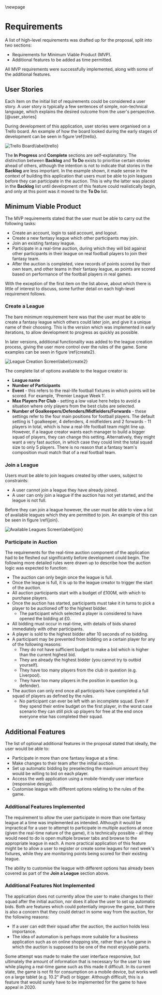 \newpage

# Requirements

A list of high-level requirements was drafted up for the proposal, split into two sections:

* Requirements for Minimum Viable Product (MVP).
* Additional features to be added as time permitted.

All MVP requirements were successfully implemented, along with some of the additional features.

## User Stories

Each item on the initial list of requirements could be considered a user story. A user story is typically a few sentences of simple, non-technical language, which explains the desired outcome from the user's perspective. [@user_stories]

During development of this application, user stories were organised on a Trello board. An example of how the board looked during the early stages of development can be seen in figure \ref{trello}.

![Trello Board\label{trello}](./img/trello.png)

The **In Progress** and **Complete** sections are self-explanatory. The distinction between **Backlog** and **To Do** exists to prioritise certain stories ahead of others, although the intention is not to indicate that stories in the **Backlog** are less important. In the example shown, it made sense in the context of building this application that users must be able to join leagues before they can participate in the auction. This is why the latter was placed in the **Backlog** list until development of this feature could realistically begin, and only at this point was it moved to the **To Do** list.

## Minimum Viable Product

The MVP requirements stated that the user must be able to carry out the following tasks:

* Create an account, login to said account, and logout.
* Create a new fantasy league which other participants may join.
* Join an existing fantasy league.
* Participate in a real-time auction, during which they will bid against other participants in their league on real football players to join their fantasy team.
* After the auction is completed, view records of points scored by their own team, and other teams in their fantasy league, as points are scored based on performance of the football players in real games.

With the exception of the first item on the list above, about which there is little of interest to discuss, some further detail on each high-level requirement follows.

### Create a League

The bare minimum requirement here was that the user must be able to create a fantasy league which others could later join, and give it a unique name of their choosing. This is the version which was implemented in early iterations, to allow development to progress as quickly as possible.

In later versions, additional functionality was added to the league creation process, giving the user more control over the rules of the game. Some examples can be seen in figure \ref{create2}.

![League Creation Screen\label{create2}](./img/create2.png)

The complete list of options available to the league creator is:

* **League name**
* **Number of Participants**
* **Event** - this refers to the real-life football fixtures in which points will be scored. For example, 'Premier League Week 1'.
* **Max Players Per Club** - setting a low value here helps to avoid a situation where only players from the best clubs are selected.
* **Number of Goalkeepers/Defenders/Midfielders/Forwards** - these settings refer to the four main positions for football players. The default setting is 1 goalkeeper, 4 defenders, 4 midfielders and 2 forwards - 11 players in total, which is how a real-life football team might line up. However, if a league creator wants each manager to build a bigger squad of players, they can change this setting. Alternatively, they might want a very fast auction, in which case they could limit the total squad size to only 5 players. There is no reason that a fantasy team's composition must match that of a real football team.

### Join a League

Users must be able to join leagues created by other users, subject to constraints:

* A user cannot join a league they have already joined.
* A user can only join a league if the auction has not yet started, and the league is not full.

Before they can join a league however, the user must be able to view a list of available leagues which they are permitted to join. An example of this can be seen in figure \ref{join}.

![Available Leagues Screen\label{join}](./img/join.png)

### Participate in Auction

The requirements for the real-time auction component of the application had to be fleshed out significantly before development could begin. The following more detailed rules were drawn up to describe how the auction logic was expected to function:

* The auction can only begin once the league is full.
* Once the league is full, it is up to the league creator to trigger the start of the auction.
* All auction participants start with a budget of £100M, with which to purchase players.
* Once the auction has started, participants must take it in turns to pick a player to be auctioned off to the highest bidder.
    * The participant which selected a player is considered to have opened the bidding at £0.
* All bidding must occur in real-time, with details of bids shared immediately with other participants.
* A player is sold to the highest bidder after 10 seconds of no bidding.
* A participant may be prevented from bidding on a certain player for any of the following reasons:
    * They do not have sufficient budget to make a bid which is higher than the current highest bid.
    * They are already the highest bidder (you cannot try to outbid yourself).
    * They have too many players from the club in question (e.g. Liverpool).
    * They have too many players in the position in question (e.g. defender).
* The auction can only end once all participants have completed a full squad of players as defined by the rules.
    * No participant can ever be left with an incomplete squad. Even if they spend their entire budget on the first player, in the worst case scenario they can still pick up players for free at the end once everyone else has completed their squad.

## Additional Features

The list of optional additional features in the proposal stated that ideally, the user would be able to:

* Participate in more than one fantasy league at a time.
* Make changes to their team after the initial auction.
* Set up automatic bidding by preselecting the maximum amount they would be willing to bid on each player.
* Access the web application using a mobile-friendly user interface (responsive design).
* Customise league with different options relating to the rules of the game.

### Additional Features Implemented

The requirement to allow the user participate in more than one fantasy league at a time was implemented as intended. Although it would be impractical for a user to attempt to participate in multiple auctions at once (given the real-time nature of the game), it is technically possible - all they would need to do is open multiple browser tabs and browse to the appropriate league in each. A more practical application of this feature might be to allow a user to register or create some leagues for next week's fixtures, while they are monitoring points being scored for their existing league.

The ability to customise the league with different options has already been covered as part of the **Join a League** section above.

### Additional Features Not Implemented

The application does not currently allow the user to make changes to their squad after the initial auction, nor does it allow the user to set up automatic bids. Both are features which could potentially improve the game, but there is also a concern that they could detract in some way from the auction, for the following reasons:
* If a user can edit their squad after the auction, the auction holds less importance.
* The idea of automation is perhaps more suitable for a business application such as on online shopping site, rather than a fun game in which the auction is supposed to be one of the most enjoyable parts.

Some attempt was made to make the user interface responsive, but ultimately the amount of information that is necessary for the user to see while playing a real-time game such as this made it difficult. In its current state, the game is not fit for consumption on a mobile device, but works well on a large tablet (e.g. 10.2" iPad) or bigger. Although difficult, this is a feature that would surely have to be implemented for the game to have appeal in 2020.
